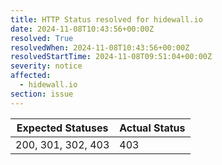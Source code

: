 ```yaml
---
title: HTTP Status resolved for hidewall.io
date: 2024-11-08T10:43:56+00:00Z
resolved: True
resolvedWhen: 2024-11-08T10:43:56+00:00Z
resolvedStartTime: 2024-11-08T09:51:04+00:00Z
severity: notice
affected:
  - hidewall.io
section: issue
---
```


| Expected Statuses | Actual Status  |
|-------------------|----------------|
| 200, 301, 302, 403 | 403 |
